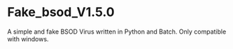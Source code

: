 # Fake_bsod_V1.5.0
A simple and fake BSOD Virus written in Python and Batch. Only compatible with windows.
